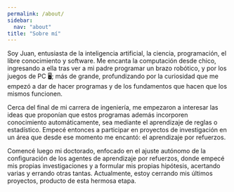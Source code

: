 ```yaml
---
permalink: /about/
sidebar:
  nav: "about"
title: "Sobre mí"
---
```


Soy Juan, entusiasta de la inteligencia artificial, la ciencia, programación, el libre conocimiento y software.
Me encanta la computación desde chico, ingresando a ella tras ver a mi padre programar un brazo robótico, y por los juegos de PC 🖥️; más de grande, profundizando por la curiosidad que me empezó a dar de hacer programas y de los fundamentos que hacen que los mismos funcionen.

Cerca del final de mi carrera de ingeniería, me empezaron a interesar las ideas que proponían que estos programas además incorporen conocimiento automáticamente, sea mediante el aprendizaje de reglas o estadístico.
Empecé entonces a participar en proyectos de investigación en un área que desde ese momento me encantó: el aprendizaje por refuerzos.

Comencé luego mi doctorado, enfocado en el ajuste autónomo de la configuración de los agentes de aprendizaje por refuerzos, donde empecé mis propias investigaciones y a formular mis propias hipótesis, acertando varias y errando otras tantas.
Actualmente, estoy cerrando mis últimos proyectos, producto de esta hermosa etapa.